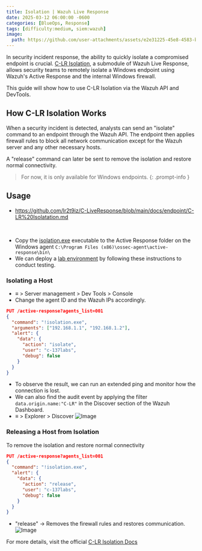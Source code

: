 ```yaml
---
title: Isolation | Wazuh Live Response
date: 2025-03-12 06:00:00 -0600
categories: [BlueOps, Response]
tags: [difficulty:medium, siem:wazuh]
image:
  path: https://github.com/user-attachments/assets/e2e31225-45e8-4583-bf71-d8ae540a88fc
---
```


In security incident response, the ability to quickly isolate a compromised endpoint is crucial. [C-LR Isolation](https://github.com/lr2t9iz/C-LiveResponse/blob/main/docs/endpoint/C-LR%20Isolatation.md), a submodule of Wazuh Live Response, allows security teams to remotely isolate a Windows endpoint using Wazuh's Active Response and the internal Windows firewall.

This guide will show how to use C-LR Isolation via the Wazuh API and DevTools.

## How C-LR Isolation Works
When a security incident is detected, analysts can send an "isolate" command to an endpoint through the Wazuh API. The endpoint then applies firewall rules to block all network communication except for the Wazuh server and any other necessary hosts.

A "release" command can later be sent to remove the isolation and restore normal connectivity.

> For now, it is only available for Windows endpoints.
{: .prompt-info }

## Usage
- <https://github.com/lr2t9iz/C-LiveResponse/blob/main/docs/endpoint/C-LR%20Isolatation.md>

<br>

- Copy the [isolation.exe](https://github.com/lr2t9iz/wazuh-live-response/tree/main/endpoint/windows/bin) executable to the Active Response folder on the Windows agent `C:\Program Files (x86)\ossec-agent\active-response\bin\`
- We can deploy a [lab environment](https://c-137labs.mitzep.com/posts/wazuh-s1em/) by following these instructions to conduct testing.

### Isolating a Host
- ≡ > Server management > Dev Tools > Console
- Change the agent ID and the Wazuh IPs accordingly.
```json
PUT /active-response?agents_list=001
{
  "command": "!isolation.exe",
  "arguments": ["192.168.1.1", "192.168.1.2"],
  "alert": { 
    "data": { 
      "action": "isolate",
      "user": "c-137labs",
      "debug": false
    }
  }
}
```
- To observe the result, we can run an extended ping and monitor how the connection is lost.
- We can also find the audit event by applying the filter `data.origin.name:"C-LR"` in the Discover section of the Wazuh Dashboard.
- ≡ > Explorer > Discover
![Image](https://github.com/user-attachments/assets/6bc1d43e-ac5c-4dee-908e-d722a036df4c)

### Releasing a Host from Isolation
To remove the isolation and restore normal connectivity
```json
PUT /active-response?agents_list=001
{
  "command": "!isolation.exe",
  "alert": { 
    "data": { 
      "action": "release",
      "user": "c-137labs",
      "debug": false
    }
  }
}
```
- "release" → Removes the firewall rules and restores communication.
![Image](https://github.com/user-attachments/assets/1638a56a-74a4-41ec-9488-200e85632768)

For more details, visit the official [C-LR Isolation Docs](https://github.com/lr2t9iz/C-LiveResponse/blob/main/docs/endpoint/C-LR%20Isolatation.md)
